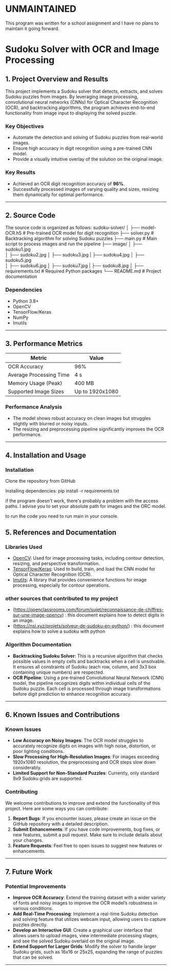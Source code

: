 # **UNMAINTAINED**

This program was written for a school assignment and I have no plans to maintain it going forward.

# Sudoku Solver with OCR and Image Processing

## 1. Project Overview and Results
This project implements a Sudoku solver that detects, extracts, and solves Sudoku puzzles from images. By leveraging image processing, convolutional neural networks (CNNs) for Optical Character Recognition (OCR), and backtracking algorithms, the program achieves end-to-end functionality from image input to displaying the solved puzzle.  

### Key Objectives
- Automate the detection and solving of Sudoku puzzles from real-world images.
- Ensure high accuracy in digit recognition using a pre-trained CNN model.
- Provide a visually intuitive overlay of the solution on the original image.

### Key Results
- Achieved an OCR digit recognition accuracy of **96%**.
- Successfully processed images of varying quality and sizes, resizing them dynamically for optimal performance.

---

## 2. Source Code
The source code is organized as follows:
sudoku-solver/
│
├── model-OCR.h5                   # Pre-trained OCR model for digit recognition
├── solver.py                      # Backtracking algorithm for solving Sudoku puzzles
├── main.py                        # Main script to process images and run the pipeline
├── image/
│   ├── sudoku1.jpg     
│   ├── sudoku2.jpg
│   ├── sudoku3.jpg
|   ├── sudoku4.jpg
│   ├── sudoku5.jpg     
│   ├── sudoku6.jpg
│   ├── sudoku7.jpg
|   ├── sudoku8.jpg
│
├── requirements.txt               # Required Python packages
└── README.md                      # Project documentation




### Dependencies
- Python 3.8+
- OpenCV
- TensorFlow/Keras
- NumPy
- Imutils

---

## 3. Performance Metrics
| **Metric**                  | **Value**           |
|-----------------------------|---------------------|
| OCR Accuracy                | 96%                 |
| Average Processing Time     | 4 s                 |
| Memory Usage (Peak)         | 400 MB               |
| Supported Image Sizes       | Up to 1920x1080    |

### Performance Analysis
- The model shows robust accuracy on clean images but struggles slightly with blurred or noisy inputs.
- The resizing and preprocessing pipeline significantly improves the OCR performance.

---

## 4. Installation and Usage

### Installation

Clone the repository from GitHub

Installing dependencies:
pip install -r requirements.txt

if the program doesn't work, there's probably a problem with the access paths. I advise you to set your absolute path for images and the ORC model.

to run the code you need to run main in your console.

## 5. References and Documentation

### Libraries Used
- [OpenCV](https://opencv.org/): Used for image processing tasks, including contour detection, resizing, and perspective transformation.
- [TensorFlow/Keras](https://www.tensorflow.org/): Used to build, train, and load the CNN model for Optical Character Recognition (OCR).
- [Imutils](https://pypi.org/project/imutils/): A library that provides convenience functions for image processing, especially for contour operations.

 ### other sources that contributed to my project
- (https://openclassrooms.com/forum/sujet/reconnaissance-de-chiffres-sur-une-image-opencv) : this document explains how to detect digits in an image.
- (https://nsi.xyz/projets/solveur-de-sudoku-en-python/) : this document explains how to solve a sudoku with python

### Algorithm Documentation
- **Backtracking Sudoku Solver**: This is a recursive algorithm that checks possible values in empty cells and backtracks when a cell is unsolvable. It ensures all constraints of Sudoku (each row, column, and 3x3 box containing unique numbers) are respected.
- **OCR Pipeline**: Using a pre-trained Convolutional Neural Network (CNN) model, the pipeline recognizes digits within individual cells of the Sudoku puzzle. Each cell is processed through image transformations before digit prediction to enhance recognition accuracy.

---

## 6. Known Issues and Contributions

### Known Issues
- **Low Accuracy on Noisy Images**: The OCR model struggles to accurately recognize digits on images with high noise, distortion, or poor lighting conditions.
- **Slow Processing for High-Resolution Images**: For images exceeding 1920x1080 resolution, the preprocessing and OCR steps slow down considerably.
- **Limited Support for Non-Standard Puzzles**: Currently, only standard 9x9 Sudoku grids are supported.

### Contributing
We welcome contributions to improve and extend the functionality of this project. Here are some ways you can contribute:

1. **Report Bugs**: If you encounter issues, please create an issue on the GitHub repository with a detailed description.
2. **Submit Enhancements**: If you have code improvements, bug fixes, or new features, submit a pull request. Make sure to include details about your changes.
3. **Feature Requests**: Feel free to open issues to suggest new features or enhancements.

---

## 7. Future Work

### Potential Improvements
- **Improve OCR Accuracy**: Extend the training dataset with a wider variety of fonts and noisy images to improve the OCR model’s robustness in various conditions.
- **Add Real-Time Processing**: Implement a real-time Sudoku detection and solving feature that utilizes webcam input, allowing users to capture puzzles directly.
- **Develop an Interactive GUI**: Create a graphical user interface that allows users to upload images, view intermediate processing stages, and see the solved Sudoku overlaid on the original image.
- **Extend Support for Larger Grids**: Modify the solver to handle larger Sudoku grids, such as 16x16 or 25x25, expanding the range of puzzles that can be solved.

---

